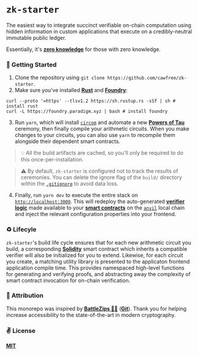 # `zk-starter`

The easiest way to integrate succinct verifiable on-chain computation using hidden information in custom applications that execute on a credibly-neutral immutable public ledger.

Essentially, it's [__zero knowledge__](https://en.wikipedia.org/wiki/Zero-knowledge_proof) for those with zero knowledge.

### 🚀 Getting Started

1. Clone the repository using `git clone https://github.com/cawfree/zk-starter`.
2. Make sure you've installed [__Rust__](https://www.rust-lang.org/) and [__Foundry__](https://github.com/foundry-rs/foundry):

```shell
curl --proto '=https' --tlsv1.2 https://sh.rustup.rs -sSf | sh # install rust
curl -L https://foundry.paradigm.xyz | bash # install foundry
```
3. Run `yarn`, which will install [`circom`](https://docs.circom.io/) and automate a new [__Powers of Tau__](https://zkproof.org/2021/06/30/setup-ceremonies/#:~:text=The%20first%20phase%20referred%20to,NP%2Drelation%2Dspecific%20CRS.) ceremony, then finally compile your arithmetic circuits. When you make changes to your circuits, you can also use `yarn` to recompile them alongside their dependent smart contracts.
 
> 💡 All the build artifacts are cached, so you'll only be required to do this once-per-installation.

> ⚠️ By default, `zk-starter` is configured not to track the results of ceremonies. You can delete the ignore flag of the `build/` directory within the [`.gitignore`](.gitignore) to avoid data loss. 

4. Finally, run `yarn dev` to execute the entire stack on [`http://localhost:3000`](http://localhost:3000). This will redeploy the auto-generated [__verifier logic__](https://docs.circom.io/getting-started/proving-circuits/) made available to your [__smart contracts__](https://ethereum.org/en/developers/docs/smart-contracts/) on the [`anvil`](https://github.com/foundry-rs/foundry) local chain and inject the relevant configuration properties into your frontend.

### ♻️ Lifecyle

`zk-starter`'s build life cycle ensures that for each new arithmetic circuit you build, a corresponding [__Solidity__](https://docs.soliditylang.org/en/v0.8.17/) smart contract which inherits a compatible verifier will also be initialized for you to extend. Likewise, for each circuit you create, a matching utility library is presented to the applicaton frontend application compile time. This provides namespaced high-level functions for generating and verifying proofs, and abstracting away the complexity of smart contract invocation for on-chain verification.

### 🙏 Attribution

This monorepo was inspired by [__BattleZips 🏴‍☠️__](https://twitter.com/Battlezips) ([__Git__](https://github.com/BattleZips/BattleZips)). Thank you for helping increase accessibility to the state-of-the-art in modern cryptography.

### ✌️ License
[__MIT__](./LICENSE)
